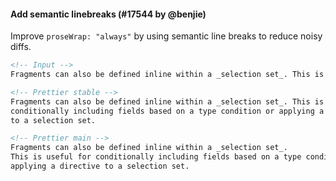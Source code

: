#### Add semantic linebreaks (#17544 by @benjie)

Improve `proseWrap: "always"` by using semantic line breaks to reduce noisy diffs.

<!-- prettier-ignore -->
```markdown
<!-- Input -->
Fragments can also be defined inline within a _selection set_. This is useful for conditionally including fields based on a type condition or applying a directive to a selection set.

<!-- Prettier stable -->
Fragments can also be defined inline within a _selection set_. This is useful for
conditionally including fields based on a type condition or applying a directive
to a selection set.

<!-- Prettier main -->
Fragments can also be defined inline within a _selection set_.
This is useful for conditionally including fields based on a type condition or
applying a directive to a selection set.
```
